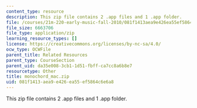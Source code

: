 ```yaml
---
content_type: resource
description: This zip file contains 2 .app files and 1 .app folder.
file: /courses/21m-220-early-music-fall-2010/081f1413aea9e426ea55ef5864c6e6a8_monochord_mac.zip
file_size: 6663706
file_type: application/zip
learning_resource_types: []
license: https://creativecommons.org/licenses/by-nc-sa/4.0/
ocw_type: OCWFile
parent_title: Related Resources
parent_type: CourseSection
parent_uid: da35e008-3cb1-1d51-fbff-ca7cc8a6b8e7
resourcetype: Other
title: monochord_mac.zip
uid: 081f1413-aea9-e426-ea55-ef5864c6e6a8
---
```

This zip file contains 2 .app files and 1 .app folder.